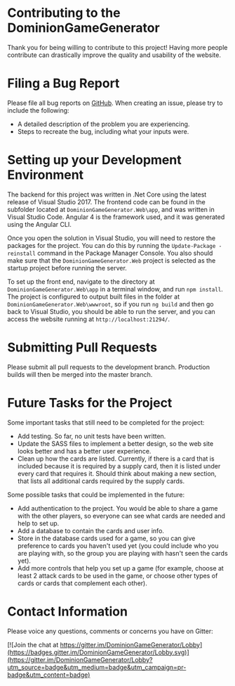 # Contributing to the DominionGameGenerator

Thank you for being willing to contribute to this project! Having more people contribute can drastically improve the quality and usability of the website.

# Filing a Bug Report

Please file all bug reports on [GitHub](https://github.com/bskeen/DominionGameGenerator/issues). When creating an issue, please try to include the following:

- A detailed description of the problem you are experiencing.
- Steps to recreate the bug, including what your inputs were.

# Setting up your Development Environment

The backend for this project was written in .Net Core using the latest release of Visual Studio 2017. The frontend code can be found in the subfolder located at `DominionGameGenerator.Web\app`, and was written in Visual Studio Code. Angular 4 is the framework used, and it was generated using the Angular CLI.

Once you open the solution in Visual Studio, you will need to restore the packages for the project. You can do this by running the `Update-Package -reinstall` command in the Package Manager Console. You also should make sure that the `DominionGameGenerator.Web` project is selected as the startup project before running the server.

To set up the front end, navigate to the directory at `DominionGameGenerator.Web\app` in a terminal window, and run `npm install`. The project is configured to output built files in the folder at `DominionGameGenerator.Web\wwwroot`, so if you run `ng build` and then go back to Visual Studio, you should be able to run the server, and you can access the website running at `http://localhost:21294/`.

# Submitting Pull Requests

Please submit all pull requests to the development branch. Production builds will then be merged into the master branch.

# Future Tasks for the Project

Some important tasks that still need to be completed for the project:

- Add testing. So far, no unit tests have been written.
- Update the SASS files to implement a better design, so the web site looks better and has a better user experience.
- Clean up how the cards are listed. Currently, if there is a card that is included because it is required by a supply card, then it is listed under every card that requires it. Should think about making a new section, that lists all additional cards required by the supply cards.

Some possible tasks that could be implemented in the future:

- Add authentication to the project. You would be able to share a game with the other players, so everyone can see what cards are needed and help to set up.
- Add a database to contain the cards and user info.
- Store in the database cards used for a game, so you can give preference to cards you haven't used yet (you could include who you are playing with, so the group you are playing with hasn't seen the cards yet).
- Add more controls that help you set up a game (for example, choose at least 2 attack cards to be used in the game, or choose other types of cards or cards that complement each other).

# Contact Information

Please voice any questions, comments or concerns you have on Gitter:

[![Join the chat at https://gitter.im/DominionGameGenerator/Lobby](https://badges.gitter.im/DominionGameGenerator/Lobby.svg)](https://gitter.im/DominionGameGenerator/Lobby?utm_source=badge&utm_medium=badge&utm_campaign=pr-badge&utm_content=badge)
